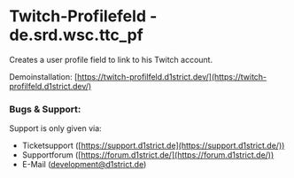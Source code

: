 
# Twitch-Profilefeld -  de.srd.wsc.ttc_pf
Creates a user profile field to link to his Twitch account.

 Demoinstallation:  [https://twitch-profilfeld.d1strict.dev/](https://twitch-profilfeld.d1strict.dev/)

### Bugs & Support:
Support is only given via:
-   Ticketsupport ([https://support.d1strict.de](https://support.d1strict.de/))
-   Supportforum ([https://forum.d1strict.de/](https://forum.d1strict.de/))
-   E-Mail ([development@d1strict.de](mailto:development@d1strict.de))
